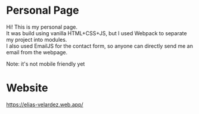 # Personal Page

Hi! This is my personal page. <br>
It was build using vanilla HTML+CSS+JS, but I used Webpack to separate my project into modules. <br>
I also used EmailJS for the contact form, so anyone can directly send me an email from the webpage.

Note: it's not mobile friendly yet

# Website
https://elias-velardez.web.app/